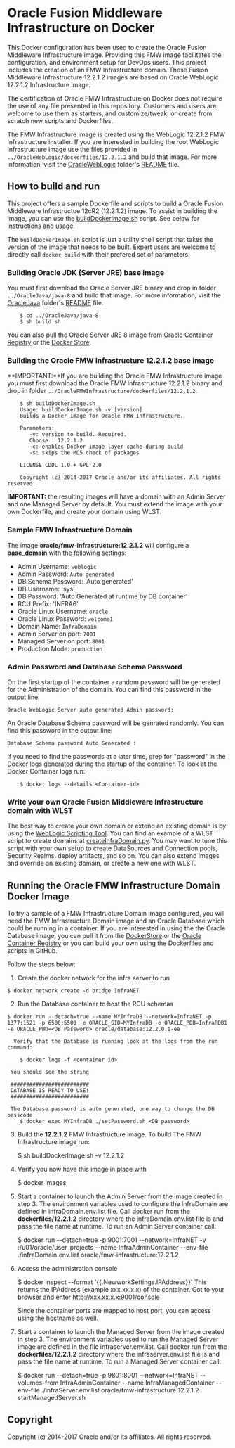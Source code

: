 Oracle Fusion Middleware Infrastructure on Docker
=================================================
This Docker configuration has been used to create the Oracle Fusion Middleware Infrastructure image. Providing this FMW image facilitates the configuration, and environment setup for DevOps users. This project includes the creation of an  FMW Infrastructure domain. These Fusion Middleware Infrastructure 12.2.1.2 images are based on Oracle WebLogic 12.2.1.2 Infrastructure image.

The certification of Oracle FMW Infrastructure on Docker does not require the use of any file presented in this repository. Customers and users are welcome to use them as starters, and customize/tweak, or create from scratch new scripts and Dockerfiles.

The FMW Infrastructure image is created using the  WebLogic 12.2.1.2 FMW Infrastructure installer. If you are interested in building the root WebLogic Infrastructure image use the files provided in `../OracleWebLogic/dockerfiles/12.2.1.2` and build that image. For more information, visit the [OracleWebLogic](../OracleWebLogic) folder's [README](../OracleWebLogic/README.md) file.


## How to build and run
This project offers a sample Dockerfile and scripts to build a Oracle Fusion Middleware Infrastructue 12cR2 (12.2.1.2) image. To assist in building the image, you can use the [buildDockerImage.sh](dockerfiles/buildDockerImage.sh) script. See below for instructions and usage.

The `buildDockerImage.sh` script is just a utility shell script that takes the version of the image that needs to be built. Expert users are welcome to directly call `docker build` with their prefered set of parameters.

### Building Oracle JDK (Server JRE) base image
You must first download the Oracle Server JRE binary and drop in folder `../OracleJava/java-8` and build that image. For more information, visit the [OracleJava](../OracleJava) folder's [README](../OracleJava/README.md) file.

        $ cd ../OracleJava/java-8
        $ sh build.sh

You can also pull the Oracle Server JRE 8 image from [Oracle Container Registry](https://container-registry.oracle.com) or the [Docker Store](https://store.docker.com/images/oracle-serverjre-8).

### Building the Oracle FMW Infrastructure 12.2.1.2 base image
**IMPORTANT:**If you are building the Oracle FMW Infrastructure image you must first download the Oracle FMW Infrastructure 12.2.1.2 binary and drop in folder `../OracleFMWInfrastructure/dockerfiles/12.2.1.2`. 

        $ sh buildDockerImage.sh
        Usage: buildDockerImage.sh -v [version]
        Builds a Docker Image for Oracle FMW Infrastructure.

        Parameters:
           -v: version to build. Required.
           Choose : 12.2.1.2
           -c: enables Docker image layer cache during build
           -s: skips the MD5 check of packages

        LICENSE CDDL 1.0 + GPL 2.0

        Copyright (c) 2014-2017 Oracle and/or its affiliates. All rights reserved.

**IMPORTANT:** the resulting images will have a domain with an Admin Server and one Managed Server by default. You must extend the image with your own Dockerfile, and create your domain using WLST.


### Sample FMW Infrastructure Domain 
The image **oracle/fmw-infrastructure:12.2.1.2** will configure a **base_domain** with the following settings:

 * Admin Username: `weblogic`
 * Admin Password: `Auto generated` 
 * DB Schema Password: 'Auto generated'
 * DB Username: 'sys' 
 * DB Password: 'Auto Generated at runtime by DB container' 
 * RCU Prefix: 'INFRA6'
 * Oracle Linux Username: `oracle`
 * Oracle Linux Password: `welcome1`
 * Domain Name: `InfraDomain`
 * Admin Server on port: `7001`
 * Managed Server on port: `8001`
 * Production Mode: `production`
  

### Admin Password and Database Schema Password

On the first startup of the container a random password will be generated for the Administration of the domain. You can find this password in the output line:

`Oracle WebLogic Server auto generated Admin password:`

An Oracle Database Schema password will be genrated randomly. You can find this password in the output line:

`Database Schema password Auto Generated :`

If you need to find the passwords at a later time, grep for "password" in the Docker logs generated during the startup of the  container.  To look at the Docker Container logs run:

        $ docker logs --details <Container-id>

### Write your own Oracle Fusion Middleware Infrastructure domain with WLST
The best way to create your own domain or extend an existing domain is by using the [WebLogic Scripting Tool](https://docs.oracle.com/middleware/1221/cross/wlsttasks.htm). You can find an example of a WLST script to create domains at [createInfraDomain.py](dockerfiles/12.2.1.2/container-scripts/createInfraDomain.py). You may want to tune this script with your own setup to create DataSources and Connection pools, Security Realms, deploy artifacts, and so on. You can also extend images and override an existing domain, or create a new one with WLST.

## Running the Oracle FMW Infrastructure Domain Docker Image
To try a sample of a FMW Infrastructure Domain image configured, you will need the FMW Infrastructure Domain image and an Oracle Database which could be running in a container. If you are interested in using the the Oracle Database image, you can pull it from the [DockerStore](https://store.docker.com/images/oracle-database-enterprise-edition) or the [Oracle Container Registry](https://container-registry.oracle.com) or you can build your own using the Dockerfiles and scripts in GitHub. 

Follow the steps below:

  1. Create the docker network for the infra server to run
  
 	$ docker network create -d bridge InfraNET
  		
  2. Run the Database container to host the RCU schemas
  
 	$ docker run --detach=true --name MYInfraDB --network=InfraNET -p 1377:1521 -p 6500:5500 -e ORACLE_SID=MYInfraDB -e ORACLE_PDB=InfraPDB1 -e ORACLE_PWD=<DB Password> oracle/database:12.2.0.1-ee

      Verify that the Database is running look at the logs from the run command:
 
        $ docker logs -f <container id>

     You should see the string 

     #########################
     DATABASE IS READY TO USE!
     #########################

     The Database password is auto generated, one way to change the DB passcode 
        $ docker exec MYInfraDB ./setPassword.sh <DB password>


  3. Build the **12.2.1.2** FMW Infrastructure image. To build The FMW Infrastructure image run:

        $ sh buildDockerImage.sh -v 12.2.1.2 

  4. Verify you now have this image in place with

        $ docker images
  
  5. Start a container to launch the Admin Server from the image created in step 3. The environment variables used to configure the InfraDomain are defined in infraDomain.env.list file. Call docker run from the **dockerfiles/12.2.1.2** directory where the infraDomain.env.list file is and pass the file name at runtime. To run an Admin Server container call: 

        $ docker run --detach=true -p 9001:7001 --network=InfraNET -v <host volume>:/u01/oracle/user_projects --name InfraAdminContainer --env-file ./infraDomain.env.list oracle/fmw-infrastructure:12.2.1.2

  6. Access the administration console

        $ docker inspect --format '{{.NewworkSettings.IPAddress}}' <container-name>
        This returns the IPAddress (example xxx.xx.x.x) of the container.  Got to your browser and enter http://xxx.xx.x.x:9001/console
        
        Since the container ports are mapped to host port, you can access using the hostname as well.
  
  7. Start a container to launch the Managed Server from the image created in step 3. The environment variables used to run the Managed Server image are defined in the file infraserver.env.list. Call docker run from the **dockerfiles/12.2.1.2** directory where the infraserver.env.list file is and pass the file name at runtime. To run a Managed Server container call:

        $ docker run --detach=true -p 9801:8001 --network=InfraNET --volumes-from InfraAdminContainer --name InfraManagedContainer --env-file ./infraServer.env.list oracle/fmw-infrastructure:12.2.1.2 startManagedServer.sh

## Copyright
Copyright (c) 2014-2017 Oracle and/or its affiliates. All rights reserved.

